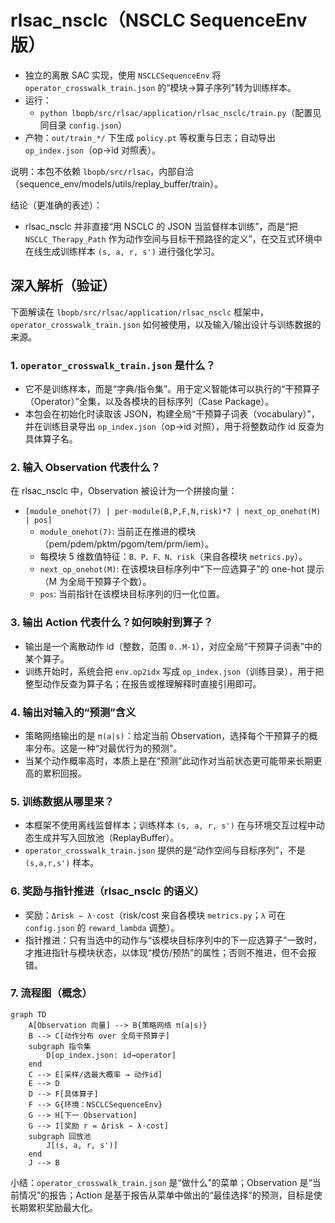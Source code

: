 # rlsac_nsclc（NSCLC SequenceEnv 版）

- 独立的离散 SAC 实现，使用 `NSCLCSequenceEnv` 将 `operator_crosswalk_train.json` 的“模块→算子序列”转为训练样本。
- 运行：
    - `python lbopb/src/rlsac/application/rlsac_nsclc/train.py`（配置见同目录 `config.json`）
- 产物：`out/train_*/` 下生成 `policy.pt` 等权重与日志；自动导出 `op_index.json`（op→id 对照表）。

说明：本包不依赖 `lbopb/src/rlsac`，内部自洽（sequence_env/models/utils/replay_buffer/train）。

结论（更准确的表述）：

- rlsac_nsclc 并非直接“用 NSCLC 的 JSON 当监督样本训练”，而是“把 `NSCLC_Therapy_Path` 作为动作空间与目标干预路径的定义”，在交互式环境中在线生成训练样本
  `(s, a, r, s')` 进行强化学习。

## 深入解析（验证）

下面解读在 `lbopb/src/rlsac/application/rlsac_nsclc` 框架中，`operator_crosswalk_train.json` 如何被使用，以及输入/输出设计与训练数据的来源。

### 1. `operator_crosswalk_train.json` 是什么？

- 它不是训练样本，而是“字典/指令集”。用于定义智能体可以执行的“干预算子（Operator）”全集，以及各模块的目标序列（Case Package）。
- 本包会在初始化时读取该 JSON，构建全局“干预算子词表（vocabulary）”，并在训练目录导出 `op_index.json`（op→id 对照），用于将整数动作
  id 反查为具体算子名。

### 2. 输入 Observation 代表什么？

在 rlsac_nsclc 中，Observation 被设计为一个拼接向量：

- `[module_onehot(7) | per-module(B,P,F,N,risk)*7 | next_op_onehot(M) | pos]`
    - `module_onehot(7)`: 当前正在推进的模块（pem/pdem/pktm/pgom/tem/prm/iem）。
    - 每模块 5 维数值特征：`B、P、F、N、risk`（来自各模块 `metrics.py`）。
    - `next_op_onehot(M)`: 在该模块目标序列中“下一应选算子”的 one-hot 提示（M 为全局干预算子个数）。
    - `pos`: 当前指针在该模块目标序列的归一化位置。

### 3. 输出 Action 代表什么？如何映射到算子？

- 输出是一个离散动作 id（整数，范围 `0..M-1`），对应全局“干预算子词表”中的某个算子。
- 训练开始时，系统会把 `env.op2idx` 写成 `op_index.json`（训练目录），用于把整型动作反查为算子名；在报告或推理解释时直接引用即可。

### 4. 输出对输入的“预测”含义

- 策略网络输出的是 `π(a|s)`：给定当前 Observation，选择每个干预算子的概率分布。这是一种“对最优行为的预测”。
- 当某个动作概率高时，本质上是在“预测”此动作对当前状态更可能带来长期更高的累积回报。

### 5. 训练数据从哪里来？

- 本框架不使用离线监督样本；训练样本 `(s, a, r, s')` 在与环境交互过程中动态生成并写入回放池（ReplayBuffer）。
- `operator_crosswalk_train.json` 提供的是“动作空间与目标序列”，不是 `(s,a,r,s')` 样本。

### 6. 奖励与指针推进（rlsac_nsclc 的语义）

- 奖励：`Δrisk − λ·cost`（risk/cost 来自各模块 `metrics.py`；`λ` 可在 `config.json` 的 `reward_lambda` 调整）。
- 指针推进：只有当选中的动作与“该模块目标序列中的下一应选算子”一致时，才推进指针与模块状态，以体现“模仿/预热”的属性；否则不推进，但不会报错。

### 7. 流程图（概念）

```mermaid
graph TD
    A[Observation 向量] --> B{策略网络 π(a|s)}
    B --> C[动作分布 over 全局干预算子]
    subgraph 指令集
        D[op_index.json: id→operator]
    end
    C --> E[采样/选最大概率 → 动作id]
    E --> D
    D --> F[具体算子]
    F --> G{环境：NSCLCSequenceEnv}
    G --> H[下一 Observation]
    G --> I[奖励 r = Δrisk − λ·cost]
    subgraph 回放池
        J[(s, a, r, s')]
    end
    J --> B
```

小结：`operator_crosswalk_train.json` 是“做什么”的菜单；Observation 是“当前情况”的报告；Action
是基于报告从菜单中做出的“最佳选择”的预测，目标是使长期累积奖励最大化。




